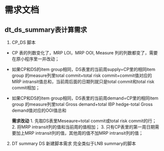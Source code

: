 # **需求文档**

## **dt_ds_summary表计算需求**

1. CP_DS 脚本

- CP 表的列数变化了，MRP LOI，MRP OOI, Measure 列的列数都变了，需要在原小程序里一并改动；

- 如果CP和DS的item group相同，DS表里的当前周supply=CP里的相同item group 的measure列里total commit+total risk commit+commit值对应的MRP intransit值总和，当前周后面的日期列就只是total commit和total risk commit相加；

- 如果CP和DS的item group相同，DS表里的当前周demand=CP里的相同item group 的measure列里total Gross demand+total IBP hedge-total Gross demand值对应的OOI值总和

    **需求改动**
        1. 先取DS表里Meseaure=total commit或total risk commit的行；
        2. 将MRP intransit列的值和当前周的值相加；
        3. 只有CP表里的第一周日期需要加上MRP intransit列的值，其他周的值不加MRP intransit列的值；



2. DT summary DS 新建脚本需求
完全类似于LNB summary的脚本